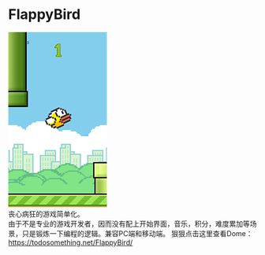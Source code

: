 # FlappyBird
![Image text](https://github.com/Liao-zezhen/flappybird/blob/master/images/info.png?raw=true)
<br />
丧心病狂的游戏简单化。
<br />
由于不是专业的游戏开发者，因而没有配上开始界面，音乐，积分，难度累加等场景，只是锻炼一下编程的逻辑。兼容PC端和移动端。 
狠狠点击这里查看Dome：https://todosomething.net/FlappyBird/
